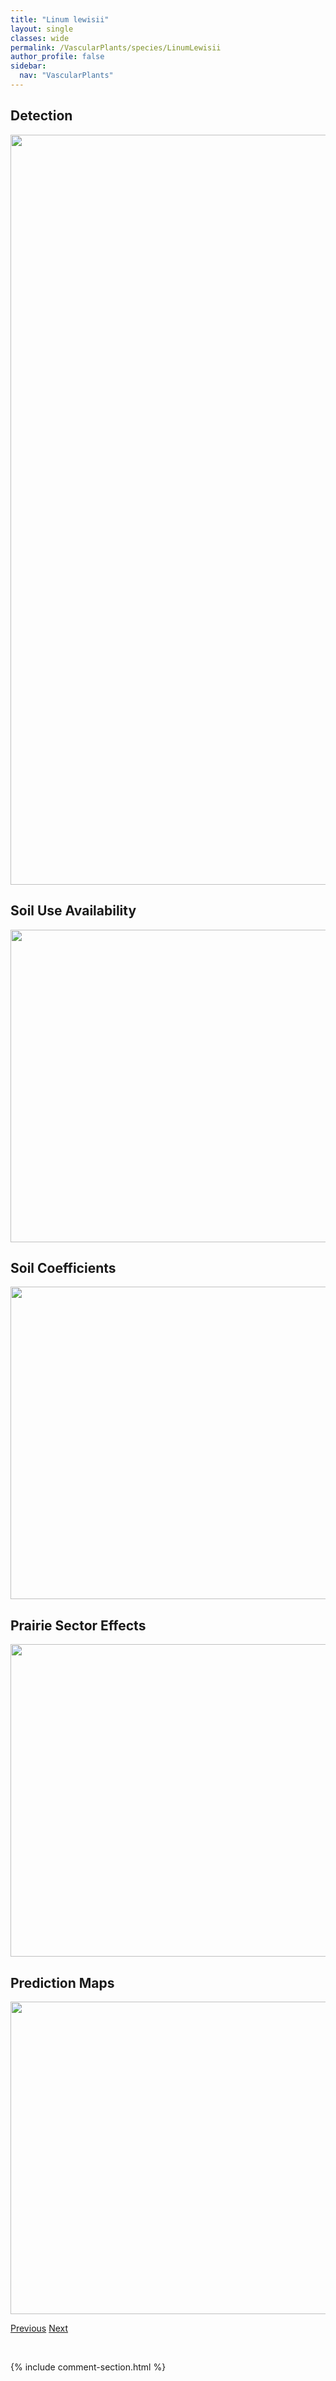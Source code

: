 ```yaml
---
title: "Linum lewisii"
layout: single
classes: wide
permalink: /VascularPlants/species/LinumLewisii
author_profile: false
sidebar:
  nav: "VascularPlants"
---
```


<h2>Detection</h2>

<a href="https://drive.google.com/uc?export=view&id=1iVjhpZmKp-D5vZntRb8pw-20wZZNKYDp">
<img src="https://drive.google.com/uc?export=view&id=1iVjhpZmKp-D5vZntRb8pw-20wZZNKYDp" height = "1200" width = "800">
</a>


<h2>Soil Use Availability</h2>

<a href="https://drive.google.com/uc?export=view&id=1QD0qQf1Fa9CjdjIgvVT7SMjXPMjAR5e6">
<img src="https://drive.google.com/uc?export=view&id=1QD0qQf1Fa9CjdjIgvVT7SMjXPMjAR5e6" height = "500" width = "1000">
</a>


<h2>Soil Coefficients</h2>

<a href="https://drive.google.com/uc?export=view&id=1UfVS32xan4WtziezuAAcdADBJkOnEAaU">
<img src="https://drive.google.com/uc?export=view&id=1UfVS32xan4WtziezuAAcdADBJkOnEAaU" height = "500" width = "1000">
</a>


<h2>Prairie Sector Effects</h2>

<a href="https://drive.google.com/uc?export=view&id=1SPvRhXt64LNkozS5oPMS-F7E9LaAn5KW">
<img src="https://drive.google.com/uc?export=view&id=1SPvRhXt64LNkozS5oPMS-F7E9LaAn5KW" height = "500" width = "1000">
</a>


<h2>Prediction Maps</h2>

<a href="https://drive.google.com/uc?export=view&id=1mzzneqtm10mDL59oRqqs-PJCq8Mu6uTx">
<img src="https://drive.google.com/uc?export=view&id=1mzzneqtm10mDL59oRqqs-PJCq8Mu6uTx" height = "500" width = "1000">
</a>


<a href="/DevelopmentWebsite/VascularPlants/species/LinumCompactum" class="pagination--pager" title="Linum compactum">Previous</a> <a href="/DevelopmentWebsite/VascularPlants/species/LinumUsitatissimum" class="pagination--pager" title="Linum usitatissimum">Next</a>

<p>&nbsp;</p>

{% include comment-section.html %}
